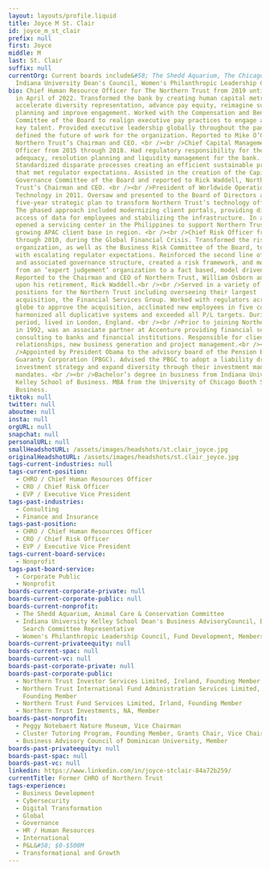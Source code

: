 ```yaml
---
layout: layouts/profile.liquid
title: Joyce M St. Clair
id: joyce_m_st_clair
prefix: null
first: Joyce
middle: M
last: St. Clair
suffix: null
currentOrg: Current boards include&#58; The Shedd Aquarium, The Chicago Network,
  Indiana University Dean's Council, Women's Philanthropic Leadership Council
bio: Chief Human Resource Officer for The Northern Trust from 2019 until retired
  in April of 2022. Transformed the bank by creating human capital metrics to
  accelerate diversity representation, advance pay equity, reimagine succession
  planning and improve engagement. Worked with the Compensation and Benefits
  Committee of the Board to realign executive pay practices to engage and retain
  key talent. Provided executive leadership globally throughout the pandemic and
  defined the future of work for the organization. Reported to Mike O’Grady,
  Northern Trust’s Chairman and CEO. <br /><br />Chief Capital Management
  Officer from 2015 through 2018. Had regulatory responsibility for the capital
  adequacy, resolution planning and liquidity management for the bank.
  Standardized disparate processes creating an efficient sustainable process
  that met regulator expectations. Assisted in the creation of the Capital
  Governance Committee of the Board and reported to Rick Waddell, Northern
  Trust’s Chairman and CEO. <br /><br />President of Worldwide Operations and
  Technology in 2011. Oversaw and presented to the Board of Directors a
  five-year strategic plan to transform Northern Trust’s technology offerings.
  The phased approach included modernizing client portals, providing direct
  access of data for employees and stabilizing the infrastructure. In addition,
  opened a servicing center in the Philippines to support Northern Trust’s
  growing APAC client base in region. <br /><br />Chief Risk Officer from 2007
  through 2010, during the Global Financial Crisis. Transformed the risk
  organization, as well as the Business Risk Committee of the Board, to align
  with escalating regulator expectations. Reinforced the second line of defense
  and associated governance structure, created a risk framework, and moved away
  from an ‘expert judgement’ organization to a fact based, model driven program.
  Reported to the Chairman and CEO of Northern Trust, William Osborn and then
  upon his retirement, Rick Waddell.<br /><br />Served in a variety of other
  positions for the Northern Trust including overseeing their largest
  acquisition, the Financial Services Group. Worked with regulators across the
  globe to approve the acquisition, acclimated new employees in five countries,
  harmonized all duplicative systems and exceeded all P/L targets. During this
  period, lived in London, England. <br /><br />Prior to joining Northern Trust
  in 1992, was an associate partner at Accenture providing financial services
  consulting to banks and financial institutions. Responsible for client
  relationships, new business generation and project management.<br /><br
  />Appointed by President Obama to the advisory board of the Pension Benefit
  Guaranty Corporation (PBGC). Advised the PBGC to adopt a liability driven
  investment strategy and expand diversity through their investment manager
  mandates. <br /><br />Bachelor’s degree in business from Indiana University,
  Kelley School of Business. MBA from the University of Chicago Booth School of
  Business.
tiktok: null
twitter: null
aboutme: null
insta: null
orgURL: null
snapchat: null
personalURL: null
smallHeadshotURL: /assets/images/headshots/st.clair_joyce.jpg
originalHeadshotURL: /assets/images/headshots/st.clair_joyce.jpg
tags-current-industries: null
tags-current-position:
  - CHRO / Chief Human Resources Officer
  - CRO / Chief Risk Officer
  - EVP / Executive Vice President
tags-past-industries:
  - Consulting
  - Finance and Insurance
tags-past-position:
  - CHRO / Chief Human Resources Officer
  - CRO / Chief Risk Officer
  - EVP / Executive Vice President
tags-current-board-service:
  - Nonprofit
tags-past-board-service:
  - Corporate Public
  - Nonprofit
boards-current-corporate-private: null
boards-current-corporate-public: null
boards-current-nonprofit:
  - The Shedd Aquarium, Animal Care & Conservation Committee
  - Indiana University Kelley School Dean's Business AdvisoryCouncil, Dean
    Search Committee Representative
  - Women's Philanthropic Leadership Council, Fund Development, Membership
boards-current-privateequity: null
boards-current-spac: null
boards-current-vc: null
boards-past-corporate-private: null
boards-past-corporate-public:
  - Northern Trust Investor Services Limited, Ireland, Founding Member
  - Northern Trust International Fund Administration Services Limited, Ireland,
    Founding Member
  - Northern Trust Fund Services Limited, Irland, Founding Member
  - Northern Trust Investments, NA, Member
boards-past-nonprofit:
  - Peggy Notebaert Nature Museum, Vice Chairman
  - Cluster Tutoring Program, Founding Member, Grants Chair, Vice Chairman
  - Business Advisory Council of Dominican University, Member
boards-past-privateequity: null
boards-past-spac: null
boards-past-vc: null
linkedin: https://www.linkedin.com/in/joyce-stclair-84a72b259/
currentTitle: Former CHRO of Northern Trust
tags-experience:
  - Business Development
  - Cybersecurity
  - Digital Transformation
  - Global
  - Governance
  - HR / Human Resources
  - International
  - P&L&#58; $0-$500M
  - Transformational and Growth
---
```

